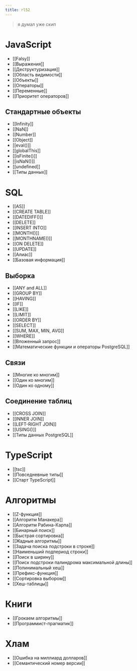 ```yaml
---
title: rl52
---
```


> я думал уже скип
# JavaScript
- [[Falsy]]
- [[Выражения]]
- [[Деструктуризация]]
- [[Область видимости]]
- [[Объекты]]
- [[Операторы]]
- [[Переменные]]
- [[Приоритет операторов]]
## Стандартные объекты
- [[Infinity]]
- [[NaN]]
- [[Number]]
- [[Object]]
- [[eval()]]
- [[globalThis]]
- [[isFinite()]]
- [[isNaN()]]
- [[undefined]]
- [[Типы данных]]
# SQL
- [[AS]]
- [[CREATE TABLE]]
- [[DATEDIFF()]]
- [[DELETE]]
- [[INSERT INTO]]
- [[MONTH()]]
- [[MONTHNAME()]]
- [[ON DELETE]]
- [[UPDATE]]
- [[Алиас]]
- [[Базовая информация]]
## Выборка
- [[ANY and ALL]]
- [[GROUP BY]]
- [[HAVING]]
- [[IF]]
- [[LIKE]]
- [[LIMIT]]
- [[ORDER BY]]
- [[SELECT]]
- [[SUM, MAX, MIN, AVG]]
- [[WHERE]]
- [[Вложенный запрос]]
- [[Математические функции и операторы PostgreSQL]]
## Связи
- [[Многие ко многим]]
- [[Один ко многим]]
- [[Один ко одному]]
## Соединение таблиц
- [[CROSS JOIN]]
- [[INNER JOIN]]
- [[LEFT-RIGHT JOIN]]
- [[USING()]]
- [[Типы данных PostgreSQL]]
# TypeScript
- [[tsc]]
- [[Повседневные типы]]
- [[Старт TypeScript]]
# Алгоритмы
- [[Z-функция]]
- [[Алгоритм Манакера]]
- [[Алгоритм Рабина-Карпа]]
- [[Бинарный поиск]]
- [[Быстрая сортировка]]
- [[Жадные алгоритмы]]
- [[Задача поиска подстроки в строке]]
- [[Наименьший подпериод строки]]
- [[Поиск в ширину]]
- [[Поиск подстроки палиндрома максимальной длины]]
- [[Полинимальный хеш]]
- [[Префикс-функция]]
- [[Сортировка выбором]]
- [[Хеш-таблицы]]
# Книги
- [[Грокаем алгоритмы]]
- [[Программист-прагматик]]
# Хлам
- [[Ошибка на миллиард долларов]]
- [[Семантический номер версии]]
